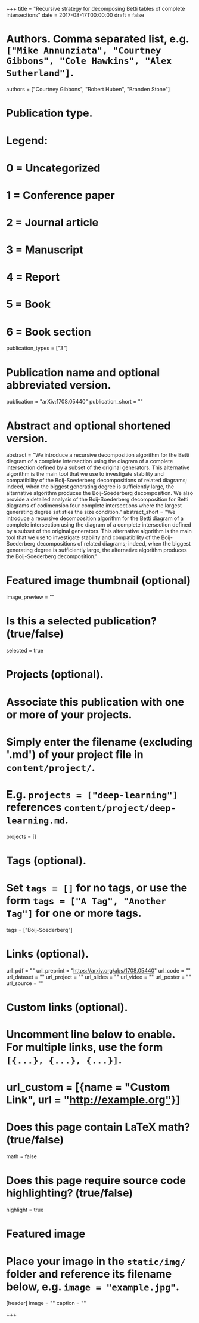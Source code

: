 +++
title = "Recursive strategy for decomposing Betti tables of complete intersections"
date = 2017-08-17T00:00:00
draft = false

# Authors. Comma separated list, e.g. `["Mike Annunziata", "Courtney Gibbons", "Cole Hawkins", "Alex Sutherland"]`.
authors = ["Courtney Gibbons", "Robert Huben", "Branden Stone"]

# Publication type.
# Legend:
# 0 = Uncategorized
# 1 = Conference paper
# 2 = Journal article
# 3 = Manuscript
# 4 = Report
# 5 = Book
# 6 = Book section
publication_types = ["3"]

# Publication name and optional abbreviated version.
publication = "arXiv:1708.05440"
publication_short = ""

# Abstract and optional shortened version.
abstract = "We introduce a recursive decomposition algorithm for the Betti diagram of a complete intersection using the diagram of a complete intersection defined by a subset of the original generators. This alternative algorithm is the main tool that we use to investigate stability and compatibility of the Boij-Soederberg decompositions of related diagrams; indeed, when the biggest generating degree is sufficiently large, the alternative algorithm produces the Boij-Soederberg decomposition. We also provide a detailed analysis of the Boij-Soederberg decomposition for Betti diagrams of codimension four complete intersections where the largest generating degree satisfies the size condition."
abstract_short = "We introduce a recursive decomposition algorithm for the Betti diagram of a complete intersection using the diagram of a complete intersection defined by a subset of the original generators. This alternative algorithm is the main tool that we use to investigate stability and compatibility of the Boij-Soederberg decompositions of related diagrams; indeed, when the biggest generating degree is sufficiently large, the alternative algorithm produces the Boij-Soederberg decomposition."

# Featured image thumbnail (optional)
image_preview = ""

# Is this a selected publication? (true/false)
selected = true

# Projects (optional).
#   Associate this publication with one or more of your projects.
#   Simply enter the filename (excluding '.md') of your project file in `content/project/`.
#   E.g. `projects = ["deep-learning"]` references `content/project/deep-learning.md`.
projects = []

# Tags (optional).
#   Set `tags = []` for no tags, or use the form `tags = ["A Tag", "Another Tag"]` for one or more tags.
tags = ["Boij-Soederberg"]

# Links (optional).
url_pdf = ""
url_preprint = "https://arxiv.org/abs/1708.05440"
url_code = ""
url_dataset = ""
url_project = ""
url_slides = ""
url_video = ""
url_poster = ""
url_source = ""

# Custom links (optional).
#   Uncomment line below to enable. For multiple links, use the form `[{...}, {...}, {...}]`.
# url_custom = [{name = "Custom Link", url = "http://example.org"}]

# Does this page contain LaTeX math? (true/false)
math = false

# Does this page require source code highlighting? (true/false)
highlight = true

# Featured image
# Place your image in the `static/img/` folder and reference its filename below, e.g. `image = "example.jpg"`.
[header]
image = ""
caption = ""

+++
